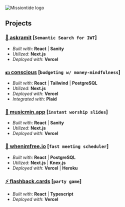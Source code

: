 ![Missiontide logo](https://user-images.githubusercontent.com/7654785/184212810-bb907a9a-75ea-4ad7-946b-29e13ed01185.png)


## Projects

### [🧠 askramit](https://askramit.com) \[`Semantic Search for IWT`]
- _Built with_: **React** | **Sanity**
- _Utilized_: **Next.js**
- _Deployed with_: **Vercel**

### [💵 conscious](https://conscious.cx) \[`budgeting w/ money-mindfulness`]
- _Built with_: **React** | **Tailwind** | **PostgreSQL**
- _Utilized_: **Next.js**
- _Deployed with_: **Vercel**
- _Integrated with_: **Plaid**

### [🎵 musicmin.app](https://musicmin.app/) \[`instant worship slides`]
- _Built with_: **React** | **Sanity**
- _Utilized_: **Next.js**
- _Deployed with_: **Vercel**

### [📆 whenimfree.io](https://whenimfree.io/) \[`fast meeting scheduler`]
- _Built with_: **React** | **PostgreSQL**
- _Utilized_: **Next.js** | **Knex.js**
- _Deployed with_: **Vercel** | **Heroku**

### [⚡ flashback.cards](https://flashback-cards.vercel.app/) \[`party game`]
- _Built with_: **React** | **Typescript**
- _Deployed with_: **Vercel**
